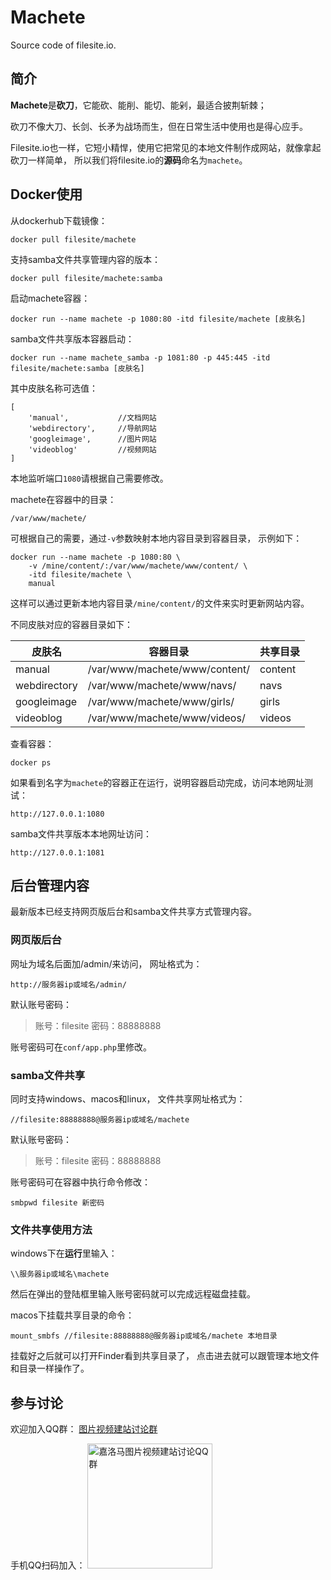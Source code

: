 # Machete

Source code of filesite.io.


## 简介

**Machete**是**砍刀**，它能砍、能削、能切、能剁，最适合披荆斩棘；

砍刀不像大刀、长剑、长矛为战场而生，但在日常生活中使用也是得心应手。

Filesite.io也一样，它短小精悍，使用它把常见的本地文件制作成网站，就像拿起砍刀一样简单，
所以我们将filesite.io的**源码**命名为```machete```。


## Docker使用

从dockerhub下载镜像：

```
docker pull filesite/machete
```

支持samba文件共享管理内容的版本：
```
docker pull filesite/machete:samba
```


启动machete容器：

```
docker run --name machete -p 1080:80 -itd filesite/machete [皮肤名]
```

samba文件共享版本容器启动：
```
docker run --name machete_samba -p 1081:80 -p 445:445 -itd filesite/machete:samba [皮肤名]
```


其中皮肤名称可选值：

```
[
    'manual',           //文档网站
    'webdirectory',     //导航网站
    'googleimage',      //图片网站
    'videoblog'         //视频网站
]
```

本地监听端口``1080``请根据自己需要修改。


machete在容器中的目录：

```
/var/www/machete/
```

可根据自己的需要，通过``-v``参数映射本地内容目录到容器目录，
示例如下：
```
docker run --name machete -p 1080:80 \
    -v /mine/content/:/var/www/machete/www/content/ \
    -itd filesite/machete \
    manual
```

这样可以通过更新本地内容目录```/mine/content/```的文件来实时更新网站内容。

不同皮肤对应的容器目录如下：

| 皮肤名 | 容器目录 | 共享目录 |
| ---- | ---- | ---- |
| manual | /var/www/machete/www/content/ | content |
| webdirectory | /var/www/machete/www/navs/ | navs |
| googleimage | /var/www/machete/www/girls/ | girls |
| videoblog | /var/www/machete/www/videos/ | videos |


查看容器：

```
docker ps
```

如果看到名字为``machete``的容器正在运行，说明容器启动完成，访问本地网址测试：

```
http://127.0.0.1:1080
```

samba文件共享版本本地网址访问：
```
http://127.0.0.1:1081
```


## 后台管理内容

最新版本已经支持网页版后台和samba文件共享方式管理内容。

### 网页版后台

网址为域名后面加/admin/来访问，
网址格式为：
```
http://服务器ip或域名/admin/
```

默认账号密码：
> 账号：filesite
> 密码：88888888

账号密码可在```conf/app.php```里修改。


### samba文件共享

同时支持windows、macos和linux，
文件共享网址格式为：
```
//filesite:88888888@服务器ip或域名/machete
```

默认账号密码：
> 账号：filesite
> 密码：88888888

账号密码可在容器中执行命令修改：
```
smbpwd filesite 新密码
```


### 文件共享使用方法


windows下在**运行**里输入：
```
\\服务器ip或域名\machete
```

然后在弹出的登陆框里输入账号密码就可以完成远程磁盘挂载。


macos下挂载共享目录的命令：
```
mount_smbfs //filesite:88888888@服务器ip或域名/machete 本地目录
```

挂载好之后就可以打开Finder看到共享目录了，
点击进去就可以跟管理本地文件和目录一样操作了。


## 参与讨论

欢迎加入QQ群：
<a href="https://jq.qq.com/?_wv=1027&k=WoH3Pv7d" target="_blank">图片视频建站讨论群</a>

手机QQ扫码加入：
<img src="https://static.jialuoma.cn/img/qq_jialuoma.png" width="200" alt="嘉洛马图片视频建站讨论QQ群">
